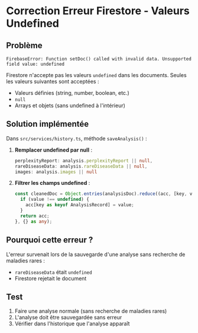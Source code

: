 # Correction Erreur Firestore - Valeurs Undefined

## Problème
`FirebaseError: Function setDoc() called with invalid data. Unsupported field value: undefined`

Firestore n'accepte pas les valeurs `undefined` dans les documents. Seules les valeurs suivantes sont acceptées :
- Valeurs définies (string, number, boolean, etc.)
- `null`
- Arrays et objets (sans undefined à l'intérieur)

## Solution implémentée

Dans `src/services/history.ts`, méthode `saveAnalysis()` :

1. **Remplacer undefined par null** :
   ```typescript
   perplexityReport: analysis.perplexityReport || null,
   rareDiseaseData: analysis.rareDiseaseData || null,
   images: analysis.images || null
   ```

2. **Filtrer les champs undefined** :
   ```typescript
   const cleanedDoc = Object.entries(analysisDoc).reduce((acc, [key, value]) => {
     if (value !== undefined) {
       acc[key as keyof AnalysisRecord] = value;
     }
     return acc;
   }, {} as any);
   ```

## Pourquoi cette erreur ?

L'erreur survenait lors de la sauvegarde d'une analyse sans recherche de maladies rares :
- `rareDiseaseData` était `undefined`
- Firestore rejetait le document

## Test
1. Faire une analyse normale (sans recherche de maladies rares)
2. L'analyse doit être sauvegardée sans erreur
3. Vérifier dans l'historique que l'analyse apparaît 